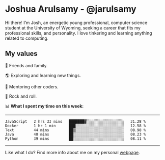 # Joshua Arulsamy - @jarulsamy

Hi there! I'm Josh, an energetic young professional, computer science student at the University of Wyoming, seeking a career that fits my professional skills, and personality. I love tinkering and learning anything related to computing.

## My values

:yellow_heart: Friends and family.

:earth_americas: Exploring and learning new things.

:book: Mentoring other coders.

:guitar: Rock and roll.

:bar_chart: **What I spent my time on this week:**

------
<!--START_SECTION:waka-->
```text
JavaScript   2 hrs 33 mins   ███████▓░░░░░░░░░░░░░░░░░   31.28 % 
Docker       1 hr 1 min      ███░░░░░░░░░░░░░░░░░░░░░░   12.58 % 
Text         44 mins         ██▒░░░░░░░░░░░░░░░░░░░░░░   08.98 % 
Java         40 mins         ██░░░░░░░░░░░░░░░░░░░░░░░   08.23 % 
Python       39 mins         ██░░░░░░░░░░░░░░░░░░░░░░░   08.11 % 
```
<!--END_SECTION:waka-->
------

Like what I do? Find more info about me on my personal [webpage](https://arulsamy.me).
